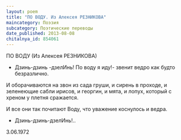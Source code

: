 ```yaml
---
layout: poem
title: "ПО ВОДУ. Из Алексея РЕЗНИКОВА"
maincategory: Поэзия
subcategory: Поэтические переводы
date_published: 2013-08-08
chitalnya_id: 854061
---
```




ПО ВОДУ
(Из Алексея РЕЗНИКОВА)

- Дзинь-дзинь -дзелИнь!
По воду я иду!- 
звенит ведро
как будто безразлично.

И оборачиваются на звон
из сада груши,
и сирень в проходе,
и зеленеющие сабли ирисов,
и георгин, и мята,
и лопух,
который с хреном
у плетня
сражается.

И все они так почитают Воду,
что уважение
коснулось и ведра.

- Дзинь-дзинь-дзелИнь!..

3.06.1972






